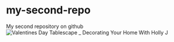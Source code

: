 # my-second-repo
My second repository on github
![Valentines Day Tablescape _ Decorating Your Home With Holly J](https://github.com/thomastimsy/my-second-repo/assets/162315325/4f0b3919-05b0-43b0-aab7-02351bf7b7d2)
